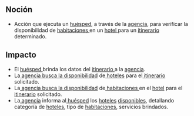 ## Noción

* Acción que ejecuta un [huésped](https://app.nuclino.com/Curso-LEL/Agencia-de-Viajes/Sujeto-Pasajero-Husped-Cliente-1aca8769-d624-47f7-9373-9682438afab4), a través de la [agencia](https://app.nuclino.com/Curso-LEL/Agencia-de-Viajes/Sujeto-Agencia-6adc03c5-323c-474f-8d0f-142686ff34ba), para verificar la disponibilidad de [habitaciones ](https://app.nuclino.com/Curso-LEL/Agencia-de-Viajes/Objeto-Habitacin-fa3733a0-ec87-424b-af60-16101230f714)en un [hotel ](https://app.nuclino.com/Curso-LEL/Agencia-de-Viajes/Objeto-Hotel-a7d351ed-40cb-4201-b372-928d7064930c)para un [itinerario ](https://app.nuclino.com/Curso-LEL/Agencia-de-Viajes/Objeto-Itinirario-77d6777d-c052-43d0-a2e9-adc68b1593ee)determinado.

## Impacto

* El [huésped ](https://app.nuclino.com/Curso-LEL/Agencia-de-Viajes/Sujeto-Pasajero-1aca8769-d624-47f7-9373-9682438afab4)brinda los datos del [itinerario ](https://app.nuclino.com/Curso-LEL/Agencia-de-Viajes/Objeto-Itinirario-77d6777d-c052-43d0-a2e9-adc68b1593ee)a la [agencia](https://app.nuclino.com/Curso-LEL/Agencia-de-Viajes/Sujeto-Agencia-6adc03c5-323c-474f-8d0f-142686ff34ba).
* La[ agencia](https://app.nuclino.com/Curso-LEL/Agencia-de-Viajes/Sujeto-Agencia-6adc03c5-323c-474f-8d0f-142686ff34ba)[ busca la disponibilidad](https://app.nuclino.com/Curso-LEL/Agencia-de-Viajes/Verbo-Buscar-disponibilidad-de-hotel-44c4756c-d975-49a9-a8d1-db2af0548536) de[ ](https://app.nuclino.com/Curso-LEL/Agencia-de-Viajes/Objeto-Vuelo-71851f91-02b2-4cd3-b33b-7fea9bd789c9)[hoteles](https://app.nuclino.com/Curso-LEL/Agencia-de-Viajes/Objeto-Hotel-a7d351ed-40cb-4201-b372-928d7064930c) para el[ itinerario](https://app.nuclino.com/Curso-LEL/Agencia-de-Viajes/Objeto-Itinirario-77d6777d-c052-43d0-a2e9-adc68b1593ee) solicitado.
* La[ agencia](https://app.nuclino.com/Curso-LEL/Agencia-de-Viajes/Sujeto-Agencia-6adc03c5-323c-474f-8d0f-142686ff34ba)[ busca la disponibilidad](https://app.nuclino.com/Curso-LEL/Agencia-de-Viajes/Verbo-Buscar-disponibilidad-de-hotel-44c4756c-d975-49a9-a8d1-db2af0548536) de[ ](https://app.nuclino.com/Curso-LEL/Agencia-de-Viajes/Objeto-Vuelo-71851f91-02b2-4cd3-b33b-7fea9bd789c9)[habitaciones ](https://app.nuclino.com/Curso-LEL/Agencia-de-Viajes/Objeto-Habitacin-fa3733a0-ec87-424b-af60-16101230f714)en el [hotel](https://app.nuclino.com/Curso-LEL/Agencia-de-Viajes/Objeto-Hotel-a7d351ed-40cb-4201-b372-928d7064930c) para el[ itinerario](https://app.nuclino.com/Curso-LEL/Agencia-de-Viajes/Objeto-Itinirario-77d6777d-c052-43d0-a2e9-adc68b1593ee) solicitado.
* La[ agencia](https://app.nuclino.com/Curso-LEL/Agencia-de-Viajes/Sujeto-Agencia-6adc03c5-323c-474f-8d0f-142686ff34ba) informa al[ huésped](https://app.nuclino.com/Curso-LEL/Agencia-de-Viajes/Sujeto-Pasajero-1aca8769-d624-47f7-9373-9682438afab4) los [hoteles](https://app.nuclino.com/Curso-LEL/Agencia-de-Viajes/Objeto-Hotel-a7d351ed-40cb-4201-b372-928d7064930c) [disponibles](https://app.nuclino.com/Curso-LEL/Agencia-de-Viajes/Estado-Habitacin-Disponible-d7fb5bbc-5690-4877-921e-44f6bb2a6953), detallando categoría de [hoteles](https://app.nuclino.com/Curso-LEL/Agencia-de-Viajes/Objeto-Hotel-a7d351ed-40cb-4201-b372-928d7064930c), tipo de [habitaciones](https://app.nuclino.com/Curso-LEL/Agencia-de-Viajes/Objeto-Habitacin-fa3733a0-ec87-424b-af60-16101230f714), servicios brindados.